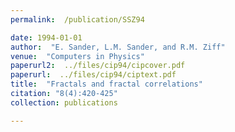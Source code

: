 ```yaml
---
permalink:  /publication/SSZ94

date: 1994-01-01
author:  "E. Sander, L.M. Sander, and R.M. Ziff"
venue:  "Computers in Physics"
paperurl2:  ../files/cip94/cipcover.pdf
paperurl:  ../files/cip94/ciptext.pdf
title:  "Fractals and fractal correlations"
citation: "8(4):420-425"
collection: publications

---
```


